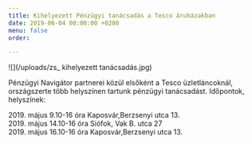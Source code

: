 ```yaml
---
title: Kihelyezett Pénzügyi tanácsadás a Tesco áruházakban
date: 2019-06-04 00:00:00 +0200
menu: false
order:

---
```

![](/uploads/zs_ kihelyezett tanácsadás.jpg)

Pénzügyi Navigátor partnerei közül elsőként a Tesco üzletláncoknál, országszerte több helyszínen tartunk pénzügyi tanácsadást. Időpontok, helyszínek:  

2019\. május 9.10-16 óra Kaposvár,Berzsenyi utca 13.   
2019\. május 14.10-16 óra Siófok, Vak B. utca 27   
2019\. május 16.10-16 óra Kaposvár,Berzsenyi utca 13.
